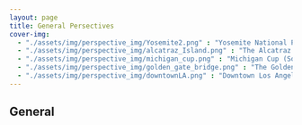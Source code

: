 ```yaml
---
layout: page
title: General Persectives
cover-img: 
  - "./assets/img/perspective_img/Yosemite2.png" : "Yosemite National Park , Jun 2016"
  - "./assets/img/perspective_img/alcatraz_Island.png" : "The Alcatraz Island @San Francisco, May 2017"
  - "./assets/img/perspective_img/michigan_cup.png" : "Michigan Cup (Soccer) @Canton, Michigan, Aug 2019"
  - "./assets/img/perspective_img/golden_gate_bridge.png" : "The Golden Gate Bridge @San Francisco, May 2017"
  - "./assets/img/perspective_img/downtownLA.png" : "Downtown Los Angeles, Oct 2015"
---
```


## General
